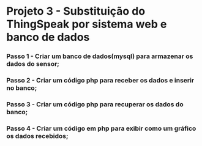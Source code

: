 # Projeto 3 - Substituição do ThingSpeak por sistema web e banco de dados

### Passo 1 - Criar um banco de dados(mysql) para armazenar os dados do sensor;

### Passo 2 - Criar um código php para receber os dados e inserir no banco;

### Passo 3 - Criar um código php para recuperar os dados do banco;

### Passo 4 - Criar um código em php para exibir como um gráfico os dados recebidos;


